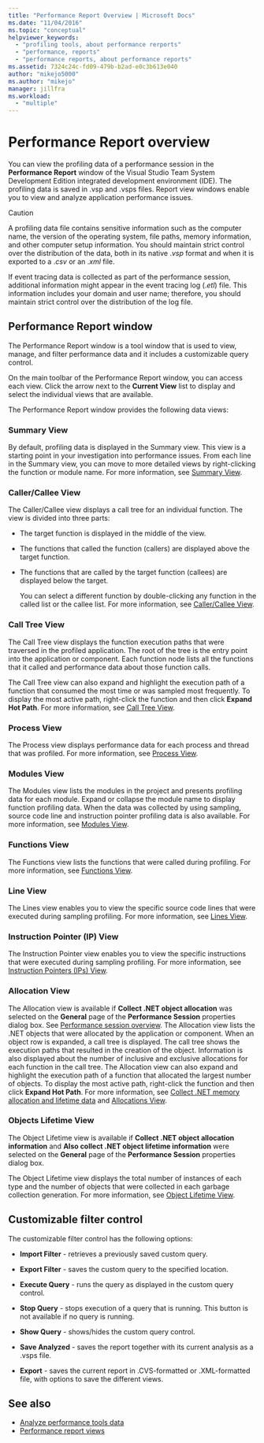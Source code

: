 ```yaml
---
title: "Performance Report Overview | Microsoft Docs"
ms.date: "11/04/2016"
ms.topic: "conceptual"
helpviewer_keywords:
  - "profiling tools, about performance rerports"
  - "performance, reports"
  - "performance reports, about performance reports"
ms.assetid: 7324c24c-fd09-479b-b2ad-e0c3b613e040
author: "mikejo5000"
ms.author: "mikejo"
manager: jillfra
ms.workload:
  - "multiple"
---
```

# Performance Report overview
You can view the profiling data of a performance session in the **Performance Report** window of the Visual Studio Team System Development Edition integrated development environment (IDE). The profiling data is saved in .vsp and .vsps files. Report view windows enable you to view and analyze application performance issues.

> [!CAUTION]
> A profiling data file contains sensitive information such as the computer name, the version of the operating system, file paths, memory information, and other computer setup information. You should maintain strict control over the distribution of the data, both in its native .*vsp* format and when it is exported to a .*csv* or an .*xml* file.
>
> If event tracing data is collected as part of the performance session, additional information might appear in the event tracing log (.*etl*) file. This information includes your domain and user name; therefore, you should maintain strict control over the distribution of the log file.

## Performance Report window
 The Performance Report window is a tool window that is used to view, manage, and filter performance data and it includes a customizable query control.

 On the main toolbar of the Performance Report window, you can access each view. Click the arrow next to the **Current View** list to display and select the individual views that are available.

 The Performance Report window provides the following data views:

### Summary View
 By default, profiling data is displayed in the Summary view. This view is a starting point in your investigation into performance issues. From each line in the Summary view, you can move to more detailed views by right-clicking the function or module name. For more information, see [Summary View](../profiling/summary-view.md).

### Caller/Callee View
 The Caller/Callee view displays a call tree for an individual function. The view is divided into three parts:

- The target function is displayed in the middle of the view.

- The functions that called the function (callers) are displayed above the target function.

- The functions that are called by the target function (callees) are displayed below the target.

  You can select a different function by double-clicking any function in the called list or the callee list. For more information, see [Caller/Callee View](../profiling/caller-callee-view.md).

### Call Tree View
 The Call Tree view displays the function execution paths that were traversed in the profiled application. The root of the tree is the entry point into the application or component. Each function node lists all the functions that it called and performance data about those function calls.

 The Call Tree view can also expand and highlight the execution path of a function that consumed the most time or was sampled most frequently. To display the most active path, right-click the function and then click **Expand Hot Path**. For more information, see [Call Tree View](../profiling/call-tree-view.md).

### Process View
 The Process view displays performance data for each process and thread that was profiled. For more information, see [Process View](../profiling/process-view.md).

### Modules View
 The Modules view lists the modules in the project and presents profiling data for each module. Expand or collapse the module name to display function profiling data. When the data was collected by using sampling, source code line and instruction pointer profiling data is also available. For more information, see [Modules View](../profiling/modules-view.md).

### Functions View
 The Functions view lists the functions that were called during profiling. For more information, see [Functions View](../profiling/functions-view.md).

### Line View
 The Lines view enables you to view the specific source code lines that were executed during sampling profiling. For more information, see [Lines View](../profiling/lines-view.md).

### Instruction Pointer (IP) View
 The Instruction Pointer view enables you to view the specific instructions that were executed during sampling profiling. For more information, see [Instruction Pointers (IPs) View](../profiling/instruction-pointers-ips-view.md).

### Allocation View
 The Allocation view is available if **Collect .NET object allocation** was selected on the **General** page of the **Performance Session** properties dialog box. See [Performance session overview](../profiling/performance-session-overview.md). The Allocation view lists the .NET objects that were allocated by the application or component. When an object row is expanded, a call tree is displayed. The call tree shows the execution paths that resulted in the creation of the object. Information is also displayed about the number of inclusive and exclusive allocations for each function in the call tree. The Allocation view can also expand and highlight the execution path of a function that allocated the largest number of objects. To display the most active path, right-click the function and then click **Expand Hot Path**. For more information, see [Collect .NET memory allocation and lifetime data](../profiling/collecting-dotnet-memory-allocation-and-lifetime-data.md) and [Allocations View](../profiling/dotnet-memory-allocations-view.md).

### Objects Lifetime View
 The Object Lifetime view is available if **Collect .NET object allocation information** and **Also collect .NET object lifetime information** were selected on the **General** page of the **Performance Session** properties dialog box.

 The Object Lifetime view displays the total number of instances of each type and the number of objects that were collected in each garbage collection generation. For more information, see [Object Lifetime View](../profiling/object-lifetime-view.md).

## Customizable filter control
 The customizable filter control has the following options:

- **Import Filter** - retrieves a previously saved custom query.

- **Export Filter** - saves the custom query to the specified location.

- **Execute Query** - runs the query as displayed in the custom query control.

- **Stop Query** - stops execution of a query that is running. This button is not available if no query is running.

- **Show Query** - shows/hides the custom query control.

- **Save Analyzed** - saves the report together with its current analysis as a .vsps file.

- **Export** - saves the current report in .CVS-formatted or .XML-formatted file, with options to save the different views.

## See also
- [Analyze performance tools data](../profiling/analyzing-performance-tools-data.md)
- [Performance report views](../profiling/performance-report-views.md)